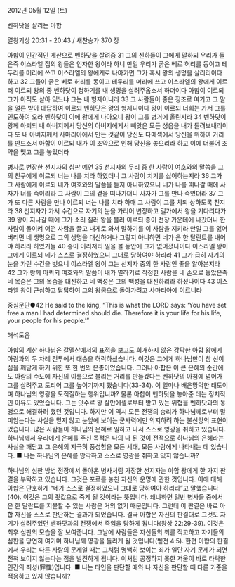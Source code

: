 2012년 05월 12일 (토)

벤하닷을 살리는 아합



열왕기상 20:31 - 20:43 / 새찬송가 370 장


아합이 인간적인 계산으로 벤하닷을 살려줌
31 그의 신하들이 그에게 말하되 우리가 들은즉 이스라엘 집의 왕들은 인자한 왕이라 하니 만일 우리가 굵은 베로 허리를 동이고 테두리를 머리에 쓰고 이스라엘의 왕에게로 나아가면 그가 혹시 왕의 생명을 살리리이다 하고 32 그들이 굵은 베로 허리를 동이고 테두리를 머리에 쓰고 이스라엘의 왕에게 이르러 이르되 왕의 종 벤하닷이 청하기를 내 생명을 살려주옵소서 하더이다 아합이 이르되 그가 아직도 살아 있느냐 그는 내 형제이니라 33 그 사람들이 좋은 징조로 여기고 그 말을 얼른 받아 대답하여 이르되 벤하닷은 왕의 형제니이다 왕이 이르되 너희는 가서 그를 인도하여 오라 벤하닷이 이에 왕에게 나아오니 왕이 그를 병거에 올린지라 34 벤하닷이 왕께 아뢰되 내 아버지께서 당신의 아버지에게서 빼앗은 모든 성읍을 내가 돌려보내리이다 또 내 아버지께서 사마리아에서 만든 것같이 당신도 다메섹에서 당신을 위하여 거리를 만드소서 아합이 이르되 내가 이 조약으로 인해 당신을 놓으리라 하고 이에 더불어 조약을 맺고 그를 놓았더라

병사로 변장한 선지자의 심판 예언
35 선지자의 무리 중 한 사람이 여호와의 말씀을 그의 친구에게 이르되 너는 나를 치라 하였더니 그 사람이 치기를 싫어하는지라 36 그가 그 사람에게 이르되 네가 여호와의 말씀을 듣지 아니하였으니 네가 나를 떠나갈 때에 사자가 너를 죽이리라 그 사람이 그의 곁을 떠나가더니 사자가 그를 만나 죽였더라 37 그가 또 다른 사람을 만나 이르되 너는 나를 치라 하매 그 사람이 그를 치되 상하도록 친지라 38 선지자가 가서 수건으로 자기의 눈을 가리어 변장하고 길가에서 왕을 기다리다가 39 왕이 지나갈 때에 그가 소리 질러 왕을 불러 이르되 종이 전장 가운데에 나갔더니 한 사람이 돌이켜 어떤 사람을 끌고 내게로 와서 말하기를 이 사람을 지키라 만일 그를 잃어버리면 네 생명으로 그의 생명을 대신하거나 그렇지 아니하면 네가 은 한 달란트를 내어야 하리라 하였거늘 40 종이 이리저리 일을 볼 동안에 그가 없어졌나이다 이스라엘 왕이 그에게 이르되 네가 스스로 결정하였으니 그대로 당하여야 하리라 41 그가 급히 자기의 눈을 가린 수건을 벗으니 이스라엘 왕이 그는 선지자 중의 한 사람인 줄을 알아본지라 42 그가 왕께 아뢰되 여호와의 말씀이 내가 멸하기로 작정한 사람을 네 손으로 놓았은즉 네 목숨은 그의 목숨을 대신하고 네 백성은 그의 백성을 대신하리라 하셨나이다 43 이스라엘 왕이 근심하고 답답하여 그의 왕궁으로 돌아가려고 사마리아에 이르니라

중심문단●42 He said to the king, “This is what the LORD says: ‘You have set free a man I had determined should die. Therefore it is your life for his life, your people for his people.’”

해석도움





아합의 계산
하나님은 갈멜산에서의 표적을 보고도 회개하지 않은 강퍅한 아합 왕에게 아람과의 두 차례 전투에서 대승을 허락하셨습니다. 이것은 그에게 하나님만이 참 신이심을 깨닫게 하기 위한 또 한 번의 은총이었습니다. 그러나 아합은 이 큰 은혜의 순간에도 아람의 수도에 자신의 이름으로 불리는 거리를 만들겠다는 벤하닷의 아첨에 넘어가 그를 살려주고 도리어 그를 높이기까지 했습니다(33-34). 이 얼마나 배은망덕한 태도이며 하나님의 영광을 도적질하는 행위입니까? 물론 아합이 벤하닷을 놓아준 데는 정치적인 이유도 있었습니다. 그는 앗수르 왕 살만에셀로부터 받고 있는 위협을 벤하닷과의 동맹으로 해결하려 했던 것입니다. 하지만 이 역시 모든 전쟁의 승리가 하나님께로부터 말미암는다는 사실을 믿지 않고 눈앞에 보이는 군사력에만 의지하려 하는 불신앙의 표현이었습니다. 많은 사람들이 하나님의 은혜로 일하고 나서 스스로 영광을 취하고 있습니다. 하나님께서 우리에게 은혜를 주신 목적은 나의 나 된 것이 전적으로 하나님의 은혜라는 사실을 깨닫고 그 은혜의 지극히 풍성함을 모든 세대, 모든 사람에게 나타내는 데 있습니다.
■ 나는 하나님의 은혜를 망각하고 스스로 영광을 취하고 있지 않습니까?

하나님의 심판 방법
전장에서 돌아온 병사처럼 가장한 선지자는 아합 왕에게 한 가지 판결을 부탁하고 있습니다. 그것은 포로를 놓친 자신의 운명에 관한 것입니다. 이에 대해 아합은 단호하게 “네가 스스로 결정하였으니 그대로 당하여야 하리라”고 말했습니다(40). 이것은 그의 죗값으로 죽게 될 것이라는 뜻입니다. 왜냐하면 일반 병사들 중에서 은 한 달란트를 지불할 수 있는 사람은 거의 없기 때문입니다. 그런데 이 판결은 바로 아합 자신을 스스로 판단하는 결과가 되었습니다. 결국 아합은 자신의 판결대로 그것도 자기가 살려주었던 벤하닷과의 전쟁에서 죽임을 당하게 됩니다(왕상 22:29-39). 이것은 최후 심판의 모습을 잘 보여줍니다. 그날에 사람들은 자신들의 죄를 직고하고 자기들의 심판을 당연히 여기며 하나님께 영광을 돌리게 될 것입니다(벧전 4:5). 한편 아합의 판결에서 우리는 다른 사람의 문제일 때는 그처럼 명백히 보이는 죄가 일단 자기 문제가 되면 전혀 보이지 않는다는 점을 발견하게 됩니다. 이처럼 공정하지 못한 저울이 바로 타락한 인간의 죄성(罪性)입니다.
■ 나는 타인을 판단할 때와 나 자신을 판단할 때 다른 기준을 적용하고 있지 않습니까?